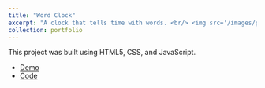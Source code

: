 ```yaml
---
title: "Word Clock"
excerpt: "A clock that tells time with words. <br/> <img src='/images/portfolio/word-clock.png' alt='A screenshot of the Word Clock project'>"
collection: portfolio
---
```


This project was built using HTML5, CSS, and JavaScript.

- [Demo](https://davidherszenhaut.github.io/wordclock/)
- [Code](https://github.com/davidherszenhaut/wordclock)
